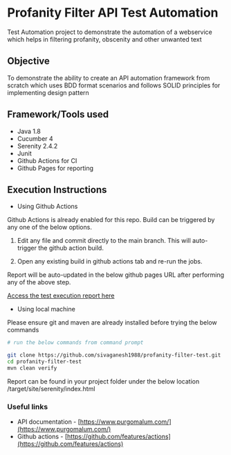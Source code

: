 # Profanity Filter API Test Automation

Test Automation project to demonstrate the automation of a webservice which helps in filtering profanity, obscenity and other unwanted text

## Objective

To demonstrate the ability to create an API automation framework from scratch which uses BDD format scenarios and follows SOLID principles for implementing design pattern

## Framework/Tools used

- Java 1.8
- Cucumber 4
- Serenity 2.4.2
- Junit
- Github Actions for CI
- Github Pages for reporting

## Execution Instructions

- Using Github Actions

Github Actions is already enabled for this repo. Build can be triggered by any one of the below options.

   1. Edit any file and commit directly to the main branch. This will auto-trigger the github action build.

2. Open any existing build in github actions tab and re-run the jobs.

Report will be auto-updated in the below github pages URL after performing any of the above step.

[Access the test execution report here](https://sivaganesh1988.github.io/profanity-filter-test/)

- Using local machine

Please ensure git and maven are already installed before trying the below commands

```bash
# run the below commands from command prompt

git clone https://github.com/sivaganesh1988/profanity-filter-test.git
cd profanity-filter-test
mvn clean verify
```

Report can be found in your project folder under the below location /target/site/serenity/index.html

### Useful links

- API documentation - [https://www.purgomalum.com/](https://www.purgomalum.com/)
- Github actions  - [https://github.com/features/actions](https://github.com/features/actions)
